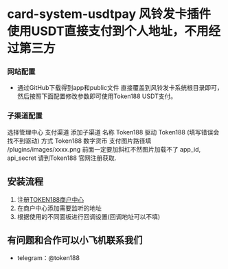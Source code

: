 # card-system-usdtpay 风铃发卡插件 使用USDT直接支付到个人地址，不用经过第三方
### 网站配置
 - 通过GitHub下载得到app和public文件 直接覆盖到风铃发卡系统根目录即可，然后按照下面配置修改参数即可使用Token188 USDT支付。

### 子渠道配置
选择管理中心
支付渠道
添加子渠道
名称 Token188
驱动 Token188 (填写错误会找不到驱动)
方式 Token188 数字货币
支付图片路径填 /plugins/images/xxxx.png 前面一定要加斜杠不然图片加载不了
app_id, api_secret  请到Token188 官网注册获取.
## 安装流程
1. 注册[TOKEN188商户中心](https://www.token188.com/manager)
2. 在商户中心添加需要监听的地址
3. 根据使用的不同面板进行回调设置(回调地址可以不填)


## 有问题和合作可以小飞机联系我们
 - telegram：@token188
